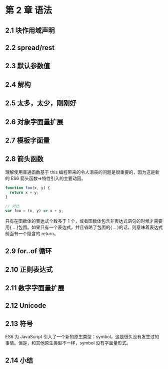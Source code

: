 # 第 2 章 语法

## 2.1 块作用域声明

## 2.2 spread/rest

## 2.3 默认参数值

## 2.4 解构

## 2.5 太多，太少，刚刚好

## 2.6 对象字面量扩展

## 2.7 模板字面量

## 2.8 箭头函数

理解使用普通函数基于 this 编程带来的令人沮丧的问题是很重要的，因为这是新的 ES6 箭头函数=>特性引入的主要动因。

```js
function foo(x, y) {
  return x + y;
}

// 对比
var foo = (x, y) => x + y;
```

只有在函数体的表达式个数多于 1 个，或者函数体包含非表达式语句的时候才需要用{ .. }包围。如果只有一个表达式，并且省略了包围的{ .. }的话，则意味着表达式前面有一个隐含的 return。

## 2.9 for..of 循环

## 2.10 正则表达式

## 2.11 数字字面量扩展

## 2.12 Unicode

## 2.13 符号

ES6 为 JavaScript 引入了一个新的原生类型：symbol，这是很久没有发生过的事情。但是，和其他原生类型不一样，symbol 没有字面量形式。

## 2.14 小结
